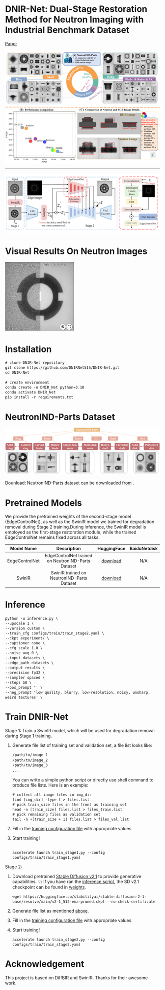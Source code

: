 # DNIR-Net: Dual-Stage Restoration Method for Neutron Imaging with Industrial Benchmark Dataset

[Paper](https://arxiv.org/abs/) 

<p align="center">
    <img src="assets/dataset_presentation.png">
</p>

---

<p align="center">
    <img src="assets/method_architecture.png">
</p>

# Visual Results On Neutron Images
[<img src="assets/Results/Image1.png" height="223px"/>](https://imgsli.com/MzgzMTU0)

# Installation
```
# clone DNIR-Net repository
git clone https://github.com/DNIRNet516/DNIR-Net.git
cd DNIR-Net

# create environment
conda create -n DNIR_Net python=3.10
conda activate DNIR_Net
pip install -r requirements.txt
```

# NeutronIND-Parts Dataset
<p align="center">
    <img src="assets/dataset_layer.png">
</p>

Dounload: NeutronIND-Parts dataset can be downloaded from .

# Pretrained Models
We provide the pretrained weights of the second-stage model (EdgeControlNet), as well as the SwinIR model we trained for degradation removal during Stage 2 training.During inference, the SwinIR model is employed as the first-stage restoration module, while the trained EdgeControlNet remains fixed across all tasks.

| Model Name | Description | HuggingFace | BaiduNetdisk | 
| :---------: | :----------: | :----------: | :----------: |
| EdgeControlNet | EdgeControlNet trained on NeutronIND-Parts Dataset | [download](https:) | N/A |
| SwinIR | SwinIR trained on NeutronIND-Parts Dataset | [download](https:) | N/A |

# Inference
```
python -u inference.py \
--upscale 1 \
--version custom \
--train_cfg configs/train/train_stage2.yaml \
--ckpt experiment/ \
--captioner none \
--cfg_scale 1.0 \
--noise_aug 0 \
--input datasets \
--edge_path datasets \
--output results \
--precision fp32 \
--sampler spaced \
--steps 50 \
--pos_prompt '' \
--neg_prompt 'low quality, blurry, low-resolution, noisy, unsharp, weird textures' \
```

# Train DNIR-Net
Stage 1:
Train a SwinIR model, which will be used for degradation removal during Stage 1 training.
<a name="gen_file_list"></a>
1. Generate file list of training set and validation set, a file list looks like:

    ```txt
    /path/to/image_1
    /path/to/image_2
    /path/to/image_3
    ...
    ```

    You can write a simple python script or directly use shell command to produce file lists. Here is an example:
    
    ```shell
    # collect all iamge files in img_dir
    find [img_dir] -type f > files.list
    # pick train_size files in the front as training set
    head -n [train_size] files.list > files_train.list
    # pick remaining files as validation set
    tail -n +[train_size + 1] files.list > files_val.list
    ```

2. Fill in the [training configuration file](configs/train/train_stage1.yaml) with appropriate values.

3. Start training!

    ```shell

    accelerate launch train_stage1.py --config configs/train/train_stage1.yaml
    ```

Stage 2:
1. Download pretrained [Stable Diffusion v2.1](https://huggingface.co/stabilityai/stable-diffusion-2-1-base) to provide generative capabilities. :bulb:: If you have ran the [inference script](inference.py), the SD v2.1 checkpoint can be found in [weights](weights).

    ```shell
    wget https://huggingface.co/stabilityai/stable-diffusion-2-1-base/resolve/main/v2-1_512-ema-pruned.ckpt --no-check-certificate
    ```

2. Generate file list as mentioned [above](#gen_file_list).

3. Fill in the [training configuration file](configs/train/train_stage2.yaml) with appropriate values.

4. Start training!

    ```shell
    accelerate launch train_stage2.py --config configs/train/train_stage2.yaml
    ```

# Acknowledgement
This project is based on DiffBIR and SwinIR. Thanks for their awesome work.

